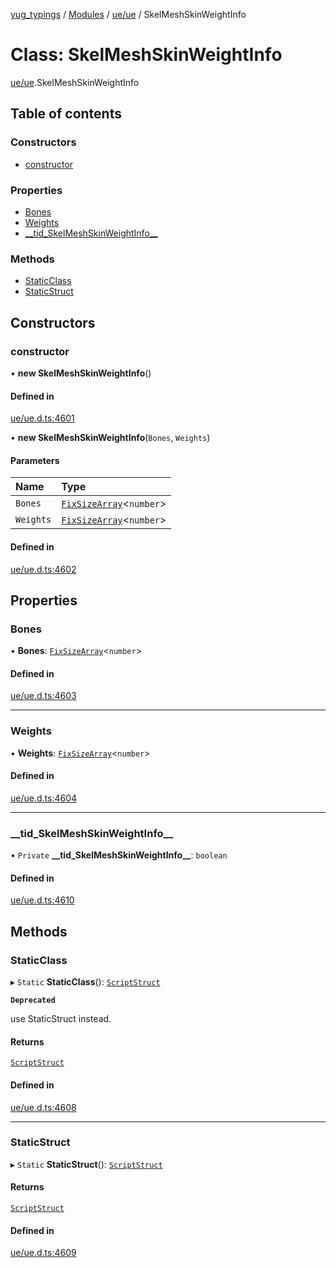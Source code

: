 [yug_typings](../README.md) / [Modules](../modules.md) / [ue/ue](../modules/ue_ue.md) / SkelMeshSkinWeightInfo

# Class: SkelMeshSkinWeightInfo

[ue/ue](../modules/ue_ue.md).SkelMeshSkinWeightInfo

## Table of contents

### Constructors

- [constructor](ue_ue.SkelMeshSkinWeightInfo.md#constructor)

### Properties

- [Bones](ue_ue.SkelMeshSkinWeightInfo.md#bones)
- [Weights](ue_ue.SkelMeshSkinWeightInfo.md#weights)
- [\_\_tid\_SkelMeshSkinWeightInfo\_\_](ue_ue.SkelMeshSkinWeightInfo.md#__tid_skelmeshskinweightinfo__)

### Methods

- [StaticClass](ue_ue.SkelMeshSkinWeightInfo.md#staticclass)
- [StaticStruct](ue_ue.SkelMeshSkinWeightInfo.md#staticstruct)

## Constructors

### constructor

• **new SkelMeshSkinWeightInfo**()

#### Defined in

[ue/ue.d.ts:4601](https://github.com/YugMetaverse/yug_typings/blob/25cad34/ue/ue.d.ts#L4601)

• **new SkelMeshSkinWeightInfo**(`Bones`, `Weights`)

#### Parameters

| Name | Type |
| :------ | :------ |
| `Bones` | [`FixSizeArray`](../interfaces/ue_puerts.FixSizeArray.md)<`number`\> |
| `Weights` | [`FixSizeArray`](../interfaces/ue_puerts.FixSizeArray.md)<`number`\> |

#### Defined in

[ue/ue.d.ts:4602](https://github.com/YugMetaverse/yug_typings/blob/25cad34/ue/ue.d.ts#L4602)

## Properties

### Bones

• **Bones**: [`FixSizeArray`](../interfaces/ue_puerts.FixSizeArray.md)<`number`\>

#### Defined in

[ue/ue.d.ts:4603](https://github.com/YugMetaverse/yug_typings/blob/25cad34/ue/ue.d.ts#L4603)

___

### Weights

• **Weights**: [`FixSizeArray`](../interfaces/ue_puerts.FixSizeArray.md)<`number`\>

#### Defined in

[ue/ue.d.ts:4604](https://github.com/YugMetaverse/yug_typings/blob/25cad34/ue/ue.d.ts#L4604)

___

### \_\_tid\_SkelMeshSkinWeightInfo\_\_

• `Private` **\_\_tid\_SkelMeshSkinWeightInfo\_\_**: `boolean`

#### Defined in

[ue/ue.d.ts:4610](https://github.com/YugMetaverse/yug_typings/blob/25cad34/ue/ue.d.ts#L4610)

## Methods

### StaticClass

▸ `Static` **StaticClass**(): [`ScriptStruct`](ue_ue.ScriptStruct.md)

**`Deprecated`**

use StaticStruct instead.

#### Returns

[`ScriptStruct`](ue_ue.ScriptStruct.md)

#### Defined in

[ue/ue.d.ts:4608](https://github.com/YugMetaverse/yug_typings/blob/25cad34/ue/ue.d.ts#L4608)

___

### StaticStruct

▸ `Static` **StaticStruct**(): [`ScriptStruct`](ue_ue.ScriptStruct.md)

#### Returns

[`ScriptStruct`](ue_ue.ScriptStruct.md)

#### Defined in

[ue/ue.d.ts:4609](https://github.com/YugMetaverse/yug_typings/blob/25cad34/ue/ue.d.ts#L4609)

